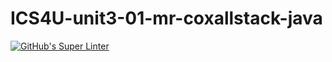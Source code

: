 # ICS4U-unit3-01-mr-coxallstack-java

[![GitHub's Super Linter](https://github.com/ahmad-elkhawaldeh/ICS4U-unit3-01-mr-coxallstack-java/workflows/GitHub's%20Super%20Linter/badge.svg)](https://github.com/ahmad-elkhawaldeh/ICS4U-unit3-01-mr-coxallstack-java/actions)   
